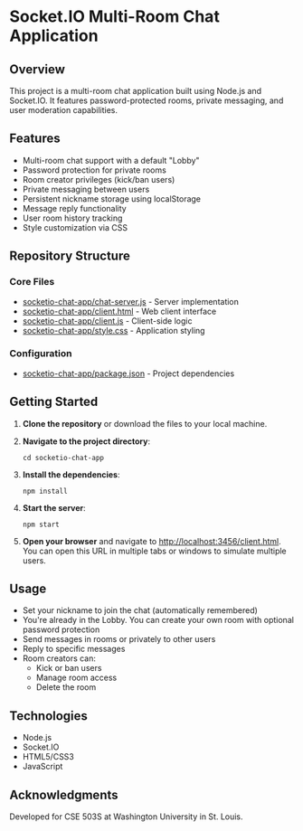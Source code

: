 # Socket.IO Multi-Room Chat Application

## Overview

This project is a multi-room chat application built using Node.js and Socket.IO. It features password-protected rooms, private messaging, and user moderation capabilities.

## Features

- Multi-room chat support with a default "Lobby"
- Password protection for private rooms
- Room creator privileges (kick/ban users)
- Private messaging between users
- Persistent nickname storage using localStorage
- Message reply functionality
- User room history tracking
- Style customization via CSS

## Repository Structure

### Core Files
- [socketio-chat-app/chat-server.js](socketio-chat-app/chat-server.js) - Server implementation
- [socketio-chat-app/client.html](socketio-chat-app/client.html) - Web client interface
- [socketio-chat-app/client.js](socketio-chat-app/client.js) - Client-side logic
- [socketio-chat-app/style.css](socketio-chat-app/style.css) - Application styling

### Configuration
- [socketio-chat-app/package.json](socketio-chat-app/package.json) - Project dependencies

## Getting Started

1. **Clone the repository** or download the files to your local machine.

2. **Navigate to the project directory**:
   ```
   cd socketio-chat-app
   ```

3. **Install the dependencies**:
   ```
   npm install
   ```

4. **Start the server**:
   ```
   npm start
   ```
5. **Open your browser** and navigate to [http://localhost:3456/client.html](http://localhost:3456/client.html). You can open this URL in multiple tabs or windows to simulate multiple users.

## Usage

- Set your nickname to join the chat (automatically remembered)
- You're already in the Lobby. You can create your own room with optional password protection
- Send messages in rooms or privately to other users
- Reply to specific messages
- Room creators can:
  - Kick or ban users
  - Manage room access
  - Delete the room

## Technologies

- Node.js
- Socket.IO
- HTML5/CSS3
- JavaScript

## Acknowledgments

Developed for CSE 503S at Washington University in St. Louis.